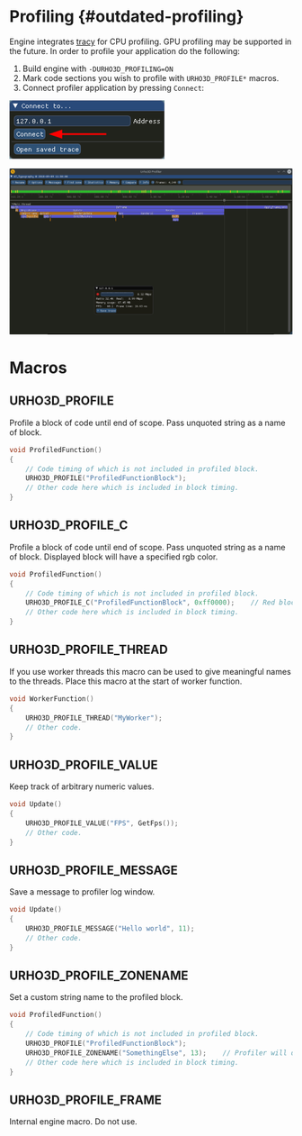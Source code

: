Profiling {#outdated-profiling}
=========

Engine integrates [tracy](https://bitbucket.org/wolfpld/tracy/) for CPU profiling. GPU profiling may be supported in the future. In order to profile your application do the following:

1. Build engine with `-DURHO3D_PROFILING=ON`
2. Mark code sections you wish to profile with `URHO3D_PROFILE*` macros.
3. Connect profiler application by pressing `Connect`:

![](images/connect.png)

![](images/profiler.png)

# Macros

## URHO3D_PROFILE

Profile a block of code until end of scope. Pass unquoted string as a name of block.

```cpp
void ProfiledFunction()
{
    // Code timing of which is not included in profiled block.
    URHO3D_PROFILE("ProfiledFunctionBlock");
    // Other code here which is included in block timing.
}
```

## URHO3D_PROFILE_C

Profile a block of code until end of scope. Pass unquoted string as a name of block. Displayed block will have a specified rgb color.

```cpp
void ProfiledFunction()
{
    // Code timing of which is not included in profiled block.
    URHO3D_PROFILE_C("ProfiledFunctionBlock", 0xff0000);    // Red block
    // Other code here which is included in block timing.
}
```

## URHO3D_PROFILE_THREAD

If you use worker threads this macro can be used to give meaningful names to the threads. Place this macro at the start of worker function.

```cpp
void WorkerFunction()
{
    URHO3D_PROFILE_THREAD("MyWorker");
    // Other code.
}
```

## URHO3D_PROFILE_VALUE

Keep track of arbitrary numeric values.

```cpp
void Update()
{
    URHO3D_PROFILE_VALUE("FPS", GetFps());
    // Other code.
}
```

## URHO3D_PROFILE_MESSAGE

Save a message to profiler log window.

```cpp
void Update()
{
    URHO3D_PROFILE_MESSAGE("Hello world", 11);
    // Other code.
}
```

## URHO3D_PROFILE_ZONENAME

Set a custom string name to the profiled block.

```cpp
void ProfiledFunction()
{
    // Code timing of which is not included in profiled block.
    URHO3D_PROFILE("ProfiledFunctionBlock");
    URHO3D_PROFILE_ZONENAME("SomethingElse", 13);    // Profiler will display this block with "SomethingElse" name instead.
    // Other code here which is included in block timing.
}
```

## URHO3D_PROFILE_FRAME

Internal engine macro. Do not use.
